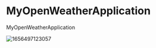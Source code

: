 # MyOpenWeatherApplication
MyOpenWeatherApplication

![1656497123057](https://user-images.githubusercontent.com/2125947/176410834-901ea6cc-30e7-4f24-954b-ded253575a24.jpg)
